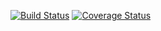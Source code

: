 [![Build Status](https://travis-ci.org/ksheremet/crawler.svg?branch=master)](https://travis-ci.org/ksheremet/crawler)
[![Coverage Status](https://coveralls.io/repos/ksheremet/crawler/badge.svg?branch=master&service=github)](https://coveralls.io/github/ksheremet/crawler?branch=master)
